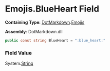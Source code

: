 # Emojis\.BlueHeart Field

**Containing Type**: [DotMarkdown](../../README.md)\.[Emojis](../README.md)

**Assembly**: DotMarkdown\.dll

```csharp
public const string BlueHeart = ":blue_heart:"
```

### Field Value

System\.[String](https://docs.microsoft.com/en-us/dotnet/api/system.string)